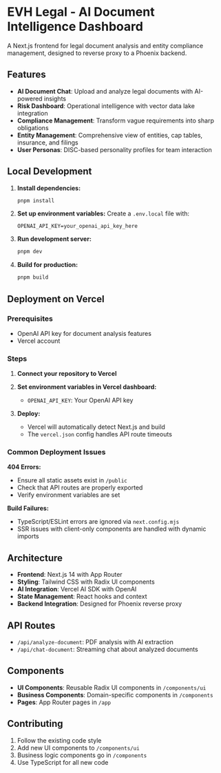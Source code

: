 # EVH Legal - AI Document Intelligence Dashboard

A Next.js frontend for legal document analysis and entity compliance management, designed to reverse proxy to a Phoenix backend.

## Features

- **AI Document Chat**: Upload and analyze legal documents with AI-powered insights
- **Risk Dashboard**: Operational intelligence with vector data lake integration
- **Compliance Management**: Transform vague requirements into sharp obligations
- **Entity Management**: Comprehensive view of entities, cap tables, insurance, and filings
- **User Personas**: DISC-based personality profiles for team interaction

## Local Development

1. **Install dependencies:**
   ```bash
   pnpm install
   ```

2. **Set up environment variables:**
   Create a `.env.local` file with:
   ```
   OPENAI_API_KEY=your_openai_api_key_here
   ```

3. **Run development server:**
   ```bash
   pnpm dev
   ```

4. **Build for production:**
   ```bash
   pnpm build
   ```

## Deployment on Vercel

### Prerequisites
- OpenAI API key for document analysis features
- Vercel account

### Steps

1. **Connect your repository to Vercel**
2. **Set environment variables in Vercel dashboard:**
   - `OPENAI_API_KEY`: Your OpenAI API key

3. **Deploy:**
   - Vercel will automatically detect Next.js and build
   - The `vercel.json` config handles API route timeouts

### Common Deployment Issues

**404 Errors:**
- Ensure all static assets exist in `/public`
- Check that API routes are properly exported
- Verify environment variables are set

**Build Failures:**
- TypeScript/ESLint errors are ignored via `next.config.mjs`
- SSR issues with client-only components are handled with dynamic imports

## Architecture

- **Frontend**: Next.js 14 with App Router
- **Styling**: Tailwind CSS with Radix UI components
- **AI Integration**: Vercel AI SDK with OpenAI
- **State Management**: React hooks and context
- **Backend Integration**: Designed for Phoenix reverse proxy

## API Routes

- `/api/analyze-document`: PDF analysis with AI extraction
- `/api/chat-document`: Streaming chat about analyzed documents

## Components

- **UI Components**: Reusable Radix UI components in `/components/ui`
- **Business Components**: Domain-specific components in `/components`
- **Pages**: App Router pages in `/app`

## Contributing

1. Follow the existing code style
2. Add new UI components to `/components/ui`
3. Business logic components go in `/components`
4. Use TypeScript for all new code
